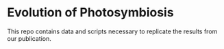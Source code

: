 # Evolution of Photosymbiosis

This repo contains data and scripts necessary to replicate the results from our publication. 